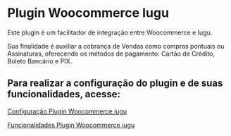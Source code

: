 # **Plugin Woocommerce Iugu**

Este plugin é um facilitador de integração entre Woocommerce e Iugu.

Sua finalidade é auxiliar a cobrança de Vendas como compras pontuais ou Assinaturas, oferecendo os métodos de pagamento: Cartão de Crédito, Boleto Bancário e PIX.

## Para realizar a configuração do plugin e de suas funcionalidades, acesse:

[Configuração Plugin Woocommerce iugu](https://dev.iugu.com/docs/configura%C3%A7%C3%A3o-plugin-woocommerce-iugu-30)

[Funcionalidades Plugin Woocommerce iugu](https://dev.iugu.com/docs/funcionalidades-plugin-woocommerce-iugu-30)




